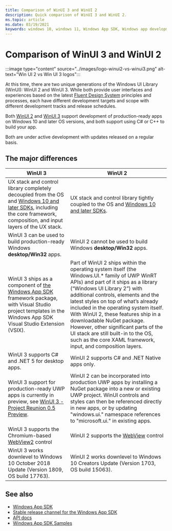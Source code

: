 ```yaml
---
title: Comparison of WinUI 3 and WinUI 2
description: Quick comparison of WinUI 3 and WinUI 2.
ms.topic: article
ms.date: 03/19/2021
keywords: windows 10, windows 11, Windows App SDK, Windows app development platform, desktop development, win32, WinRT, uwp, toolkit sdk, winui, Windows UI Library
---
```


# Comparison of WinUI 3 and WinUI 2

:::image type="content" source="../images/logo-winui2-vs-winui3.png" alt-text="Win UI 2 vs Win UI 3 logos":::

At this time, there are two unique generations of the Windows UI Library (WinUI): WinUI 2 and WinUI 3. While both provide user interfaces and experiences based on the latest [Fluent Design System](https://www.microsoft.com/design/fluent) principles and processes, each have different development targets and scope with different development tracks and release schedules.

Both [WinUI 2](winui2/index.md) and [WinUI 3](winui3/index.md) support development of production-ready apps on Windows 10 and later OS versions, and both support using C# or C++ to build your app.

Both are under active development with updates released on a regular basis.

## The major differences

| WinUI 3                                                                                                                                                                                                                                                                                                        | WinUI 2                                                                                                                                                                                                                                                                                                                                                                                                                                                                                                      |
|----------------------------------------------------------------------------------------------------------------------------------------------------------------------------------------------------------------------------------------------------------------------------------------------------------------|--------------------------------------------------------------------------------------------------------------------------------------------------------------------------------------------------------------------------------------------------------------------------------------------------------------------------------------------------------------------------------------------------------------------------------------------------------------------------------------------------------------|
| UX stack and control library completely decoupled from the OS and [Windows 10 and later SDKs](https://developer.microsoft.com/windows/downloads/windows-10-sdk/), including the core framework, composition, and input layers of the UX stack.                                                                        | UX stack and control library tightly coupled to the OS and [Windows 10 and later SDKs](https://developer.microsoft.com/windows/downloads/windows-10-sdk/).                                                                                                                                                                                                                                                                                                                                                          |
| WinUI 3 can be used to build production-ready Windows **desktop/Win32** apps. | WinUI 2 cannot be used to build  Windows **desktop/Win32** apps. |
| WinUI 3 ships as a component of [the Windows App SDK](../windows-app-sdk/index.md) framework package, with Visual Studio project templates in the Windows App SDK Visual Studio Extension (VSIX). | Part of WinUI 2 ships within the operating system itself (the Windows.UI.* family of UWP WinRT APIs) and part of it ships as a library (“Windows UI Library 2”) with additional controls, elements and the latest styles on top of what’s already included in the operating system itself. With WinUI 2, these features ship in a downloadable NuGet package. However, other significant parts of the UI stack are still built-in to the OS, such as the core XAML framework, input, and composition layers. |
| WinUI 3 supports C# and .NET 5 for desktop apps. | WinUI 2 supports C# and .NET Native apps only. |
| WinUI 3 support for production-ready UWP apps is currently in preview, see [WinUI 3 - Project Reunion 0.5 Preview](winui3/release-notes/winui3-project-reunion-0.5-preview.md).                                                                                                                                | WinUI 2 can be incorporated into production UWP apps by installing a NuGet package into a new or existing UWP project. WinUI controls and styles can then be referenced directly in new apps, or by updating "windows.ui." namespace references to "microsoft.ui." in existing apps.                                                                                                                                                                                    |
| WinUI 3 supports the Chromium-based [WebView2](/microsoft-edge/webview2/) control |  WinUI 2 supports the  [WebView](/windows/uwp/design/controls-and-patterns/web-view) control |
| WinUI 3 works downlevel to Windows 10 October 2018 Update (Version 1809, OS build 17763). | WinUI 2 works downlevel to Windows 10 Creators Update (Version 1703, OS build 15063). |

## See also

- [Windows App SDK](../windows-app-sdk/index.md)
- [Stable release channel for the Windows App SDK](../windows-app-sdk/stable-channel.md)
- [API docs](/windows/winui/api/)
- [Windows App SDK Samples](https://github.com/microsoft/WindowsAppSDK-Samples)
